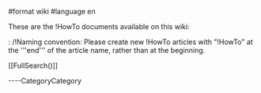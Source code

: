\#format wiki \#language en

These are the !HowTo documents available on this wiki:

:   /!Naming convention: Please create new !HowTo articles with "!HowTo"
    at the '''end''' of the article name, rather than at the beginning.

\[\[FullSearch()\]\]

----CategoryCategory
